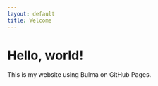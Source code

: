 ```yaml
---
layout: default
title: Welcome
---
```


# Hello, world!
This is my website using Bulma on GitHub Pages.

